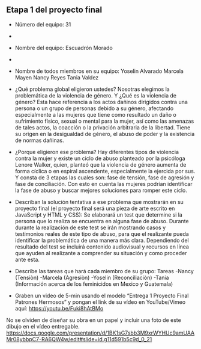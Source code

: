 ## Etapa 1 del proyecto final

- Número del equipo: 31
- 
- Nombre del equipo: Escuadrón Morado
- 
- Nombre de todos miembros en su equipo: 
  Yoselin Alvarado
  Marcela Mayen
  Nancy Reyes
  Tania Valdez
  
- ¿Qué problema global eligieron ustedes?
Nosotras elegimos la problemática de la violencia de género. Y ¿Qué es la violencia de género? Esta hace referencia a los actos dañinos dirigidos contra una persona o un grupo de personas debido a su género, afectando especialmente a las mujeres que tiene como resultado un daño o sufrimiento físico, sexual o mental para la mujer, así como las amenazas de tales actos, la coacción o la privación arbitraria de la libertad. Tiene su origen en la desigualdad de género, el abuso de poder y la existencia de normas dañinas. 
 
- ¿Porque eligieron ese problema?
Hay diferentes tipos de violencia contra la mujer y existe un ciclo de abuso planteado por la psicóloga Lenore Walker, quien, planteó que la violencia de género aumenta de forma cíclica o en espiral ascendente, especialmente la ejercida por sus. Y consta de 3 etapas las cuales son: fase de tensión, fase de agresión y fase de conciliación. Con esto en cuenta las mujeres podrían identificar la fase de abuso y buscar mejores soluciones para romper este ciclo.

- Describan la solución tentativa a ese problema que mostrarán en su proyecto final (el proyecto final será una pieza de arte escrito en JavaScript y HTML y CSS):
Se elaborará un test que determine si la persona que lo realiza se encuentra en alguna fase de abuso. Durante durante la realización de este test se irán mostrando casos y testimonios reales de este tipo de abuso, para que el realizante pueda identificar la problemática de una manera más clara.
Dependiendo del resultado del test se incluirá contenido audiovisual y recursos en línea que ayuden al realizante a comprender su situación y como proceder ante esta.

- Describe las tareas que hará cada miembro de su grupo:
Tareas
-Nancy (Tensiòn)
-Marcela (Agresiòn)
-Yoselin (Reconciliaciòn)
-Tania (Información acerca de los feminicidos en Mexico y Guatemala)

- Graben un video de 5-min usando el modelo “Entrega 1 Proyecto Final Patrones Hermosos” y pongan el link de su vídeo en YouTube/Vimeo aquí:
https://youtu.be/Fuki8hAtBMo

No se olviden de diseñar su obra en un papel y incluir una foto de este dibujo en el vídeo entregable.
https://docs.google.com/presentation/d/1BK1sG7sbb3M9xrWYHUc9amUAAMr08ybbpC7-RA6QW4w/edit#slide=id.g11d591b5c9d_0_21
